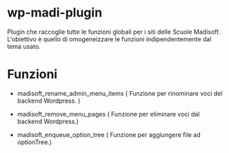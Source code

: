 # wp-madi-plugin

Plugin che raccoglie tutte le funzioni globali per i siti delle Scuole Madisoft. L'obiettivo è quello di omogeneizzare le funzioni indipendentemente dal tema usato.

# Funzioni

* madisoft_rename_admin_menu_items ( Funzione per rinominare voci del backend Wordpress. )

* madisoft_remove_menu_pages ( Funzione per eliminare voci dal backend Wordpress.)

* madisoft_enqueue_option_tree ( Funzione per aggiungere file ad optionTree.)
